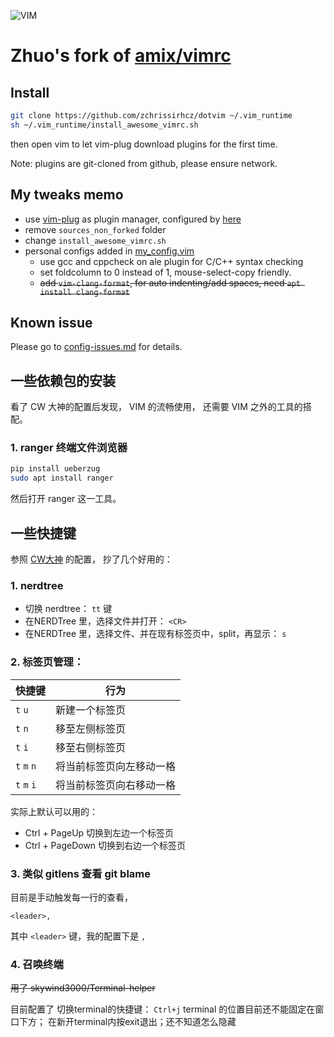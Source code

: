 ![VIM](https://dnp4pehkvoo6n.cloudfront.net/43c5af597bd5c1a64eb1829f011c208f/as/Ultimate%20Vimrc.svg)

# Zhuo's fork of [amix/vimrc](https://github.com/amix/vimrc)


## Install

```bash
git clone https://github.com/zchrissirhcz/dotvim ~/.vim_runtime
sh ~/.vim_runtime/install_awesome_vimrc.sh
```

then open vim to let vim-plug download plugins for the first time.

Note: plugins are git-cloned from github, please ensure network.


## My tweaks memo
- use [vim-plug](https://github.com/vim-scripts/vim-plug) as plugin manager, configured by [here](dot-vim/tree/master/vimrcs/vim-plug_plugins_config.vim)
- remove `sources_non_forked` folder
- change `install_awesome_vimrc.sh`
- personal configs added in [my_config.vim](tree/master/vimrcs/my_config.vim)
    - use gcc and cppcheck on ale plugin for C/C++ syntax checking
    - set foldcolumn to 0 instead of 1, mouse-select-copy friendly.
    - <del>add `vim-clang-format`, for auto indenting/add spaces, need `apt install clang-format` </del>


## Known issue

Please go to [config-issues.md](dot-vim/tree/master/config-issues.md) for details.


## 一些依赖包的安装
看了 CW 大神的配置后发现， VIM 的流畅使用， 还需要 VIM 之外的工具的搭配。

### 1. ranger 终端文件浏览器
```bash
pip install ueberzug
sudo apt install ranger
```
然后打开 ranger 这一工具。

## 一些快捷键

参照 [CW大神](https://github.com/theniceboy/nvim/blob/master/README_cn.md) 的配置， 抄了几个好用的：


### 1. nerdtree
- 切换 nerdtree： `tt` 键
- 在NERDTree 里，选择文件并打开： `<CR>`
- 在NERDTree 里，选择文件、并在现有标签页中，split，再显示： `s`

### 2. 标签页管理：
| 快捷键  | 行为 |
| ------  | ------ |
| `t` `u` | 新建一个标签页 |
| `t` `n` | 移至左侧标签页 |
| `t` `i` | 移至右侧标签页 |
| `t` `m` `n` | 将当前标签页向左移动一格 |
| `t` `m` `i` | 将当前标签页向右移动一格 |

实际上默认可以用的：
- Ctrl + PageUp  切换到左边一个标签页
- Ctrl + PageDown 切换到右边一个标签页

### 3. 类似 gitlens 查看 git blame
目前是手动触发每一行的查看，

`<leader>,`

其中 `<leader>` 键，我的配置下是 `,`

### 4. 召唤终端
<del>用了 skywind3000/Terminal-helper</del>

目前配置了 切换terminal的快捷键： `Ctrl+j`
terminal 的位置目前还不能固定在窗口下方； 在新开terminal内按exit退出；还不知道怎么隐藏


